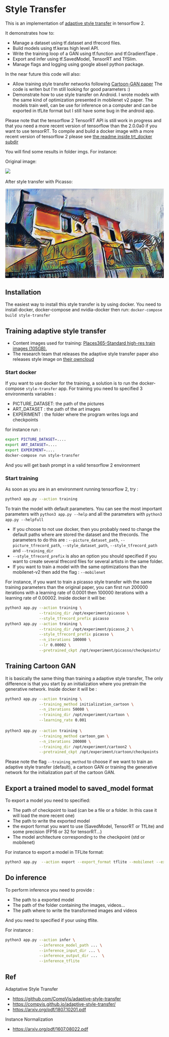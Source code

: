 # Style Transfer

This is an implementation of [adaptive style transfer](https://arxiv.org/pdf/1807.10201.pdf) in tensorflow 2.  

It demonstrates how to:
  - Manage a dataset using tf.dataset and tfrecord files.
  - Build models using tf.keras high level API.
  - Write the training loop of a GAN using tf.function and tf.GradientTape .
  - Export and infer using tf.SavedModel, TensorRT and TfSlim.
  - Manage flags and logging using google abseil python package.
  
In the near future this code will also:
  - Allow training style transfer networks following [Cartoon-GAN paper](http://openaccess.thecvf.com/content_cvpr_2018/papers/Chen_CartoonGAN_Generative_Adversarial_CVPR_2018_paper.pdf)
   The code is writen but I'm still looking for good parameters :)
  - Demonstrate how to use style transfer on Android. I wrote models with the same kind of optimization presented in mobilenet v2 paper. The models train well, can be use
  for inference on a computer and can be exported in tfLite format but I still have some bug in the android app. 
  
Please note that the tensorflow 2 TensorRT API is still work in progress and that you need a more recent version of tensorflow than the 2.0.0a0 if you want to use
tensorRT. To compile and build a docker image with a more recent version of tensorflow 2 please see [the readme inside trt_docker subdir](trt_docker/Readme.md)

You will find some results in folder imgs. For instance:

Original image:

![](imgs/20190414_163732.jpg)

After style transfer with Picasso:

![](imgs/20190414_163732_p.jpg)

## Installation
The easiest way to install this style transfer is by using docker. You need to install docker, docker-compose and nvidia-docker then run: `docker-compose build style-transfer` 

## Training adaptive style transfer


- Content images used for training: [Places365-Standard high-res train images (105GB).](http://data.csail.mit.edu/places/places365/train_large_places365standard.tar)
- The research team that releases the adaptive style transfer paper also releases style image on [their owncloud](https://hcicloud.iwr.uni-heidelberg.de/index.php/s/NcJj2oLBTYuT1tf)

### Start docker
If you want to use docker for the training, a solution is to run the docker-compose `style-transfer` app. For training you need to specified 3 environments variables : 
- PICTURE_DATASET: the path of the pictures
- ART_DATASET : the path of the art images
- EXPERIMENT : the folder where the program writes logs and checkpoints

for instance run :

```bash
export PICTURE_DATASET=....
export ART_DATASET=....
export EXPERIMENT=....
docker-compose run style-transfer
```

And you will get bash prompt in a valid tensorflow 2 environment

### Start training
As soon as you are in an environment running tensorflow 2, try :

```bash
python3 app.py --action training
```

To train the model with default parameters. You can see the most important parameters with `python3 app.py --help` and all the parameters with 
`python3 app.py --helpfull`

  - If you choose to not use docker, then you probably need to change the default paths where are stored the dataset and the tfrecords. The parameters to do this are : 
  `--picture_dataset_path`, `--picture_tfrecord_path`, `--style_dataset_path`, `--style_tfrecord_path` and `--training_dir`
  - `--style_tfrecord_prefix` is also an option you should specified if you want to create several tfrecord files for several artists in the same folder.
  - If you want to train a model with the same optimizations than the mobilenet-v2 then add the flag : `--mobilenet`
 
For instance, if you want to train a picasso style transfer with the same training parameters than the original paper, you can first run 200000 iterations with a learning
rate of 0.0001 then 100000 iterations with a learning rate of 0.00002. Inside docker it will be:

```bash
python3 app.py --action training \
               --training_dir /opt/experiment/picasso \
               --style_tfrecord_prefix picasso
python3 app.py --action training \
               --training_dir /opt/experiment/picasso_2 \
               --style_tfrecord_prefix picasso \
               --n_iterations 100000 \
               --lr 0.00002 \
               --pretrained_ckpt /opt/experiment/picasso/checkpoints/
```


## Training Cartoon GAN
It is basically the same thing than training a adaptive style transfer, The only difference is that you start by an initialization where you pretrain the generative network.
Inside docker it will be :

```bash
python3 app.py --action training \
               --training_method initialization_cartoon \
               --n_iterations 50000 \
               --training_dir /opt/experiment/cartoon \
               --learning_rate 0.001

python3 app.py --action training \
               --training_method cartoon_gan \
               --n_iterations 200000 \
               --training_dir /opt/experiment/cartoon2 \
               --pretrained_ckpt /opt/experiment/cartoon/checkpoints
```

Please note the flag `--training_method` to choose if we want to train an adaptive style transfer (default), a cartoon GAN or training the generative network for the initialization 
part of the cartoon GAN.


## Export a trained model to saved_model format
To export a model you need to specified:
  - The path of checkpoint to load (can be a file or a folder. In this case it will load the more recent one)
  - The path to write the exported model
  - the export format you want to use (SavedModel, TensorRT or TfLite) and some precision (FP16 or 32 for tensorRT...)
  - The model architecture corresponding to the checkpoint (std or mobilenet)
  
For instance to export a model in TFLite format:

```bash
python3 app.py  --action export --export_format tflite --mobilenet --export_path /opt/export/model.tflite
```


## Do inference
To perform inference you need to provide :
  - The path to a exported model
  - The path of the folder containing the images, videos...
  - The path where to write the transformed images and videos

And you need to specified if your using tflite.  
 
For instance :

```bash
python3 app.py --action infer \
               --inference_model_path ... \
               --inference_input_dir ... \
               --inference_output_dir ...  \
               --inference_tflite
``` 

## Ref
Adaptative Style Transfer
  - https://github.com/CompVis/adaptive-style-transfer
  - https://compvis.github.io/adaptive-style-transfer/
  - https://arxiv.org/pdf/1807.10201.pdf
  
Instance Normalization
  - https://arxiv.org/pdf/1607.08022.pdf
